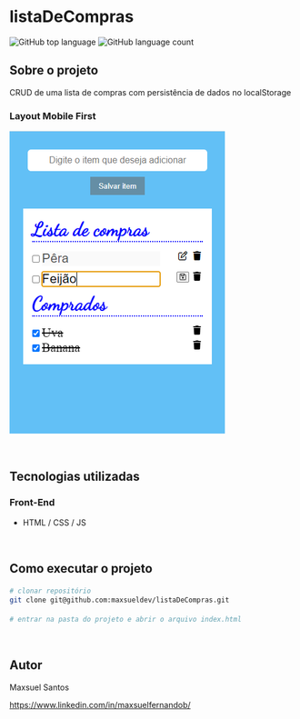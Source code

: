 # listaDeCompras
![GitHub top language](https://img.shields.io/github/languages/top/maxsueldev/listaDeCompras?color=green)
![GitHub language count](https://img.shields.io/github/languages/count/maxsueldev/listaDeCompras?color=green)

## Sobre o projeto
CRUD de uma lista de compras com persistência de dados no localStorage
<br>

### Layout Mobile First

![Print screen mobile listaDeCompras](img/print/mobile/print1.png)

<br>

## Tecnologias utilizadas

### Front-End
* HTML / CSS / JS

<br>

## Como executar o projeto
```bash
# clonar repositório
git clone git@github.com:maxsueldev/listaDeCompras.git

# entrar na pasta do projeto e abrir o arquivo index.html
```

<br>

## Autor
Maxsuel Santos

<https://www.linkedin.com/in/maxsuelfernandob/>
